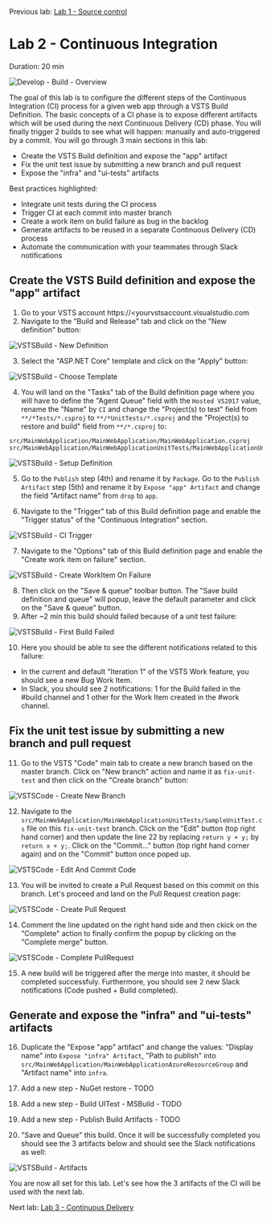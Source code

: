 Previous lab: [Lab 1 - Source control](./Lab%201%20-%20Source%20control)

# Lab 2 - Continuous Integration

Duration: 20 min

![Develop - Build - Overview](./imgs/Develop-Build-Overview.PNG)

The goal of this lab is to configure the different steps of the Continuous Integration (CI) process for a given web app through a VSTS Build Definition. The basic concepts of a CI phase is to expose different artifacts which will be used during the next Continuous Delivery (CD) phase. You will finally trigger 2 builds to see what will happen: manually and auto-triggered by a commit. You will go through 3 main sections in this lab:

- Create the VSTS Build definition and expose the "app" artifact
- Fix the unit test issue by submitting a new branch and pull request
- Expose the "infra" and "ui-tests" artifacts

Best practices highlighted:

- Integrate unit tests during the CI process
- Trigger CI at each commit into master branch
- Create a work item on build failure as bug in the backlog
- Generate artifacts to be reused in a separate Continuous Delivery (CD) process
- Automate the communication with your teammates through Slack notifications

## Create the VSTS Build definition and expose the "app" artifact

1. Go to your VSTS account https://<yourvstsaccount.visualstudio.com
2. Navigate to the "Build and Release" tab and click on the "New definition" button:

![VSTSBuild - New Definition](./imgs/VSTSBuild-NewDefinition.PNG)

3. Select the "ASP.NET Core" template and click on the "Apply" button:

![VSTSBuild  - Choose Template](./imgs/VSTSBuild-ChooseTemplate.PNG)

4. You will land on the "Tasks" tab of the Build definition page where you will have to define the "Agent Queue" field with the `Hosted VS2017` value, rename the "Name" by `CI` and change the "Project(s) to test" field from `**/*Tests/*.csproj` to `**/*UnitTests/*.csproj` and the "Project(s) to restore and build" field from `**/*.csproj` to:

```
src/MainWebApplication/MainWebApplication/MainWebApplication.csproj
src/MainWebApplication/MainWebApplicationUnitTests/MainWebApplicationUnitTests.csproj
```

![VSTSBuild - Setup Definition](./imgs/VSTSBuild-SetupDefinition.PNG)

5. Go to the `Publish` step (4th) and rename it by `Package`. Go to the `Publish Artifact` step (5th) and rename it by `Expose "app" Artifact` and change the field "Artifact name" from `drop` to `app`. 

6. Navigate to the "Trigger" tab of this Build definition page and enable the "Trigger status" of the "Continuous Integration" section.

![VSTSBuild - CI Trigger](./imgs/VSTSBuild-CITrigger.PNG)

7. Navigate to the "Options" tab of this Build definition page and enable the "Create work item on failure" section.

![VSTSBuild - Create WorkItem On Failure](./imgs/VSTSBuild-CreateWorkItemOnFailure.PNG)

8. Then click on the "Save & queue" toolbar button. The "Save build definition and queue" will popup, leave the default parameter and click on the "Save & queue" button.
9. After ~2 min this build should failed because of a unit test failure:

![VSTSBuild - First Build Failed](./imgs/VSTSBuild-FirstBuildFailed.PNG)

10. Here you should be able to see the different notifications related to this failure:

- In the current and default "Iteration 1" of the VSTS Work feature, you should see a new Bug Work Item.
- In Slack, you should see 2 notifications: 1 for the Build failed in the #build channel and 1 other for the Work Item created in the #work channel.

## Fix the unit test issue by submitting a new branch and pull request

11. Go to the VSTS "Code" main tab to create a new branch based on the master branch. Click on "New branch" action and name it as `fix-unit-test` and then click on the "Create branch" button:

![VSTSCode  - Create New Branch](./imgs/VSTSCode-CreateNewBranch.PNG)

12. Navigate to the `src/MainWebApplication/MainWebApplicationUnitTests/SampleUnitTest.cs` file on this `fix-unit-test` branch. Click on the "Edit" button (top right hand corner) and then update the line 22 by replacing `return y + y;` by `return x + y;`. Click on the "Commit..." button (top right hand corner again) and on the "Commit" button once poped up.

![VSTSCode - Edit And Commit Code](./imgs/VSTSCode-EditAndCommitCode.PNG)

13. You will be invited to create a Pull Request based on this commit on this branch. Let's proceed and land on the Pull Request creation page:

![VSTSCode - Create Pull Request](./imgs/VSTSCode-CreatePullRequest.PNG)

14. Comment the line updated on the right hand side and then ckick on the "Complete" action to finally confirm the popup by clicking on the "Complete merge" button.

![VSTSCode - Complete PullRequest](./imgs/VSTSCode-CompletePullRequest.PNG)

15. A new build will be triggered after the merge into master, it should be completed successfuly. Furthermore, you should see 2 new Slack notifications (Code pushed + Build completed).

## Generate and expose the "infra" and "ui-tests" artifacts

16. Duplicate the "Expose "app" artifact" and change the values: "Display name" into `Expose "infra" Artifact`, "Path to publish" into `src/MainWebApplication/MainWebApplicationAzureResourceGroup` and "Artifact name" into `infra`.

17. Add a new step - NuGet restore - TODO

18. Add a new step - Build UITest - MSBuild - TODO

19. Add a new step - Publish Build Artifacts - TODO

20. "Save and Queue" this build. Once it will be successfully completed you should see the 3 artifacts below and should see the Slack notifications as well:

![VSTSBuild - Artifacts](./imgs/VSTSBuild-Artifacts.PNG)

You are now all set for this lab. Let's see how the 3 artifacts of the CI will be used with the next lab.

Next lab: [Lab 3 - Continuous Delivery](./Lab%203%20-%20Continuous%20Delivery)